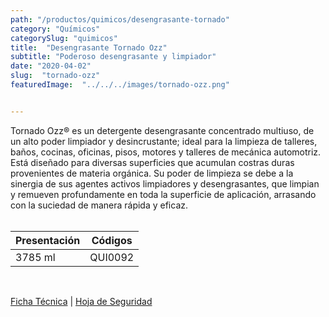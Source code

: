 ```yaml
---
path: "/productos/quimicos/desengrasante-tornado"
category: "Químicos"
categorySlug: "quimicos"
title:  "Desengrasante Tornado Ozz"
subtitle: "Poderoso desengrasante y limpiador"
date: "2020-04-02"
slug:  "tornado-ozz"
featuredImage:  "../../../images/tornado-ozz.png"


---
```

Tornado Ozz® es un detergente desengrasante concentrado multiuso, de un alto poder limpiador y desincrustante; ideal para la limpieza de talleres, baños, cocinas, oficinas, pisos, motores y talleres de mecánica automotriz. Está diseñado para diversas superficies que acumulan costras duras provenientes de materia orgánica. Su poder de limpieza se debe a la sinergia de sus agentes activos limpiadores y desengrasantes, que limpian y remueven profundamente en toda la superficie de aplicación, arrasando con la suciedad de manera rápida y eficaz.
<br/><br/>
<table class="min-w-full md:min-w-0 divide-y-0 divide-gray-200">
          <thead class=" bg-white">
            <tr>
              <th scope="col" class="px-6 text-center text-xs font-medium text-primary-lighter uppercase tracking-wider">
                Presentación
              </th>
              <th scope="col" class="px-6 py-3 text-center text-xs font-medium text-primary-lighter uppercase tracking-wider">
                Códigos
              </th>
            </tr>
          </thead>
          <tbody>
            <tr class="bg-gray-400">
              <td class="px-6 py-4 whitespace-nowrap text-sm text-gray-700 text-center">
              3785 ml
              </td>
              <td class="px-6 py-4 whitespace-nowrap text-sm text-gray-700 text-center">
              QUI0092
              </td>
            </tr>
          </tbody>
        </table>
        <br>

 <a href="../../../files/FT-tornado-ozz.pdf" target="_blank" rel="noopener">Ficha Técnica</a> |
 <a href="../../../files/MSDS-tornado-ozz.pdf" target="_blank" rel="noopener">Hoja de Seguridad</a>
